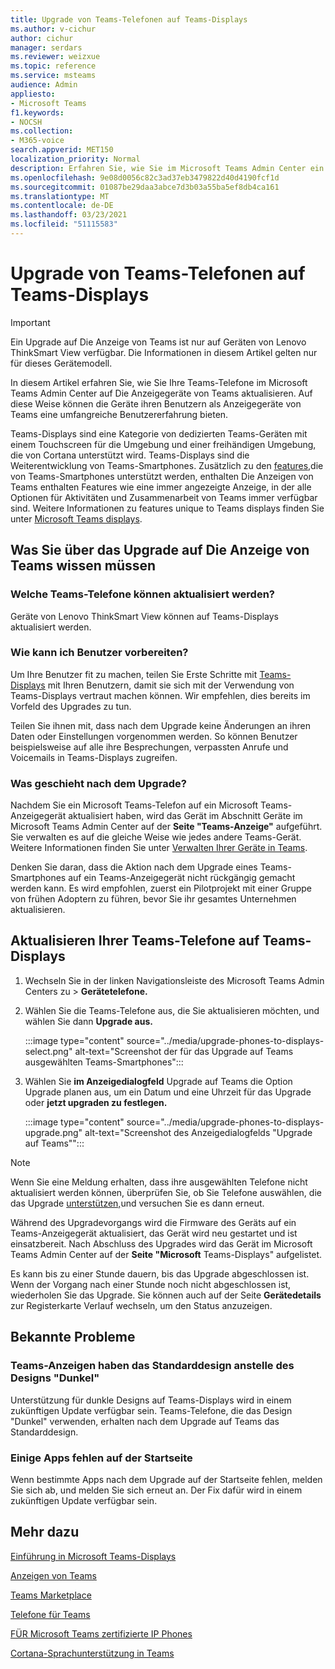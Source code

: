 ```yaml
---
title: Upgrade von Teams-Telefonen auf Teams-Displays
ms.author: v-cichur
author: cichur
manager: serdars
ms.reviewer: weizxue
ms.topic: reference
ms.service: msteams
audience: Admin
appliesto:
- Microsoft Teams
f1.keywords:
- NOCSH
ms.collection:
- M365-voice
search.appverid: MET150
localization_priority: Normal
description: Erfahren Sie, wie Sie im Microsoft Teams Admin Center ein Upgrade von Teams-Telefonen auf Die Anzeigen von Teams durchführen.
ms.openlocfilehash: 9e08d0056c82c3ad37eb3479822d40d4190fcf1d
ms.sourcegitcommit: 01087be29daa3abce7d3b03a55ba5ef8db4ca161
ms.translationtype: MT
ms.contentlocale: de-DE
ms.lasthandoff: 03/23/2021
ms.locfileid: "51115583"
---
```

# <a name="upgrade-teams-phones-to-teams-displays"></a>Upgrade von Teams-Telefonen auf Teams-Displays

> [!IMPORTANT]
> Ein Upgrade auf Die Anzeige von Teams ist nur auf Geräten von Lenovo ThinkSmart View verfügbar. Die Informationen in diesem Artikel gelten nur für dieses Gerätemodell.  

In diesem Artikel erfahren Sie, wie Sie Ihre Teams-Telefone im Microsoft Teams Admin Center auf Die Anzeigegeräte von Teams aktualisieren. Auf diese Weise können die Geräte ihren Benutzern als Anzeigegeräte von Teams eine umfangreiche Benutzererfahrung bieten.

Teams-Displays sind eine Kategorie von dedizierten Teams-Geräten mit einem Touchscreen für die Umgebung und einer freihändigen Umgebung, die von Cortana unterstützt wird. Teams-Displays sind die Weiterentwicklung von Teams-Smartphones. Zusätzlich zu den [features,](phones-for-teams.md#features-supported-by-teams-phones)die von Teams-Smartphones unterstützt werden, enthalten Die Anzeigen von Teams enthalten Features wie eine immer angezeigte Anzeige, in der alle Optionen für Aktivitäten und Zusammenarbeit von Teams immer verfügbar sind. Weitere Informationen zu features unique to Teams displays finden Sie unter [Microsoft Teams displays](teams-displays.md).

## <a name="what-you-need-to-know-about-upgrading-to-teams-displays"></a>Was Sie über das Upgrade auf Die Anzeige von Teams wissen müssen

### <a name="which-teams-phones-can-be-upgraded"></a>Welche Teams-Telefone können aktualisiert werden?

Geräte von Lenovo ThinkSmart View können auf Teams-Displays aktualisiert werden.

### <a name="how-can-i-prepare-users"></a>Wie kann ich Benutzer vorbereiten?

Um Ihre Benutzer fit zu machen, teilen Sie Erste Schritte mit [Teams-Displays](https://support.microsoft.com/office/get-started-with-teams-displays-ff299825-7f13-4528-96c2-1d3437e6d4e6) mit Ihren Benutzern, damit sie sich mit der Verwendung von Teams-Displays vertraut machen können. Wir empfehlen, dies bereits im Vorfeld des Upgrades zu tun.

Teilen Sie ihnen mit, dass nach dem Upgrade keine Änderungen an ihren Daten oder Einstellungen vorgenommen werden. So können Benutzer beispielsweise auf alle ihre Besprechungen, verpassten Anrufe und Voicemails in Teams-Displays zugreifen. 

### <a name="what-happens-after-the-upgrade"></a>Was geschieht nach dem Upgrade?

Nachdem Sie ein Microsoft Teams-Telefon auf ein Microsoft Teams-Anzeigegerät  aktualisiert haben, wird das Gerät im Abschnitt Geräte im Microsoft Teams Admin Center auf der **Seite "Teams-Anzeige"** aufgeführt. Sie verwalten es auf die gleiche Weise wie jedes andere Teams-Gerät. Weitere Informationen finden Sie unter [Verwalten Ihrer Geräte in Teams](device-management.md).

Denken Sie daran, dass die Aktion nach dem Upgrade eines Teams-Smartphones auf ein Teams-Anzeigegerät nicht rückgängig gemacht werden kann. Es wird empfohlen, zuerst ein Pilotprojekt mit einer Gruppe von frühen Adoptern zu führen, bevor Sie ihr gesamtes Unternehmen aktualisieren. 

## <a name="upgrade-your-teams-phones-to-teams-displays"></a>Aktualisieren Ihrer Teams-Telefone auf Teams-Displays

1. Wechseln Sie in der linken Navigationsleiste des Microsoft Teams Admin Centers zu  >  **Gerätetelefone.**
2. Wählen Sie die Teams-Telefone aus, die Sie aktualisieren möchten, und wählen Sie dann **Upgrade aus.**

    :::image type="content" source="../media/upgrade-phones-to-displays-select.png" alt-text="Screenshot der für das Upgrade auf Teams ausgewählten Teams-Smartphones":::

3. Wählen Sie **im Anzeigedialogfeld**  Upgrade auf Teams die Option Upgrade planen aus, um ein Datum und eine Uhrzeit für das Upgrade oder **jetzt upgraden zu festlegen.**

    :::image type="content" source="../media/upgrade-phones-to-displays-upgrade.png" alt-text="Screenshot des Anzeigedialogfelds "Upgrade auf Teams"":::

> [!NOTE]
> Wenn Sie eine Meldung erhalten, dass ihre ausgewählten Telefone nicht aktualisiert werden können, überprüfen Sie, ob Sie Telefone auswählen, die das Upgrade [unterstützen,](#which-teams-phones-can-be-upgraded)und versuchen Sie es dann erneut.

Während des Upgradevorgangs wird die Firmware des Geräts auf ein Teams-Anzeigegerät aktualisiert, das Gerät wird neu gestartet und ist einsatzbereit. Nach Abschluss des Upgrades wird das Gerät im Microsoft Teams Admin Center auf der **Seite "Microsoft** Teams-Displays" aufgelistet.

Es kann bis zu einer Stunde dauern, bis das Upgrade abgeschlossen ist. Wenn der Vorgang nach einer Stunde noch nicht abgeschlossen ist, wiederholen Sie das Upgrade. Sie können auch auf der Seite **Gerätedetails** zur Registerkarte Verlauf wechseln, um den Status anzuzeigen.

## <a name="known-issues"></a>Bekannte Probleme

### <a name="teams-displays-have-the-default-theme-instead-of-the-dark-theme"></a>Teams-Anzeigen haben das Standarddesign anstelle des Designs "Dunkel"

Unterstützung für dunkle Designs auf Teams-Displays wird in einem zukünftigen Update verfügbar sein. Teams-Telefone, die das Design "Dunkel" verwenden, erhalten nach dem Upgrade auf Teams das Standarddesign.

### <a name="some-apps-are-missing-from-the-home-screen"></a>Einige Apps fehlen auf der Startseite

Wenn bestimmte Apps nach dem Upgrade auf der Startseite fehlen, melden Sie sich ab, und melden Sie sich erneut an. Der Fix dafür wird in einem zukünftigen Update verfügbar sein.

## <a name="see-also"></a>Mehr dazu

[Einführung in Microsoft Teams-Displays](https://techcommunity.microsoft.com/t5/microsoft-teams-blog/introducing-microsoft-teams-displays/ba-p/1505437)

[Anzeigen von Teams](teams-displays.md)

[Teams Marketplace](https://office.com/teamsdevices)

[Telefone für Teams](phones-for-teams.md)

[FÜR Microsoft Teams zertifizierte IP Phones](teams-ip-phones.md)

[Cortana-Sprachunterstützung in Teams](../cortana-in-teams.md)